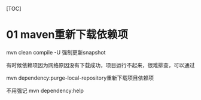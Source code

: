 [TOC]

# 01 maven重新下载依赖项

mvn clean compile -U 强制更新snapshot

有时候依赖项因为网络原因没有下载成功，项目运行不起来，很难排查，可以通过

mvn dependency:purge-local-repository重新下载项目依赖项

不用强记 mvn dependency:help